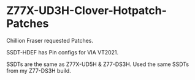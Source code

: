 # Z77X-UD3H-Clover-Hotpatch-Patches

Chillion Fraser requested Patches. 

SSDT-HDEF has Pin configs for VIA VT2021.

SSDTs are the same as Z77X-UD5H & Z77-DS3H. Used the same SSDTs from my Z77-DS3H build.
